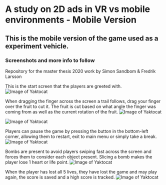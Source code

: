 # A study on 2D ads in VR vs mobile environments - Mobile Version

## This is the mobile version of the game used as a experiment vehicle.
### Screenshots and more info to follow




Repository for the master thesis 2020 work by Simon Sandbom &amp; Fredrik Larsson

This is the start screen that the players are greeted with.
![Image of Yaktocat](https://github.com/Sandbom/Master-thesis-2020/blob/master/Mobile/GoodScreenshots/Screenshot-start)

When dragging the finger across the screen a trail follows, drag your finger over the fruit to cut it. The fruit is cut based on what angle the finger was coming from as well as the current rotation of the fruit.
![Image of Yaktocat](https://github.com/Sandbom/Master-thesis-2020/blob/master/Mobile/GoodScreenshots/ScreenshotsGoodslice)

![Image of Yaktocat](https://github.com/Sandbom/Master-thesis-2020/blob/master/Mobile/GoodScreenshots/Screenshots4)

Players can pause the game by pressing the button in the bottom-left corner, allowing them to restart, exit to main menu or simply take a break.
![Image of Yaktocat](https://github.com/Sandbom/Master-thesis-2020/blob/master/Mobile/GoodScreenshots/Screenshot-Paused)

Bombs are present to avoid players swiping fast across the screen and forces them to consider each object present. Slicing a bomb makes the player lose 1 heart or life point.
![Image of Yaktocat](https://github.com/Sandbom/Master-thesis-2020/blob/master/Mobile/GoodScreenshots/ScreenshotsBombPresent)

When the player has lost all 5 lives, they have lost the game and may play again, the score is saved and a high score is tracked.
![Image of Yaktocat](https://github.com/Sandbom/Master-thesis-2020/blob/master/Mobile/GoodScreenshots/Screenshot-Death)


